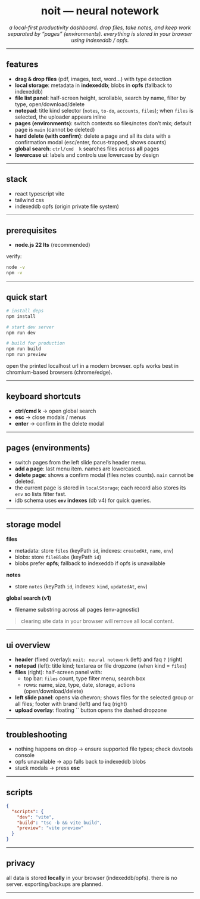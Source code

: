 <div align="center">

# **noit — neural notework**

_a local-first productivity dashboard. drop files, take notes, and keep work separated by “pages” (environments). everything is stored in your browser using indexeddb / opfs._

</div>

---

## features

- **drag & drop files** (pdf, images, text, word…) with type detection  
- **local storage**: metadata in **indexeddb**; blobs in **opfs** (fallback to indexeddb)  
- **file list panel**: half-screen height, scrollable, search by name, filter by type, open/download/delete  
- **notepad**: title  kind selector (`notes`, `to-do`, `accounts`, `files`); when `files` is selected, the uploader appears inline  
- **pages (environments)**: switch contexts so files/notes don’t mix; default page is `main` (cannot be deleted)  
- **hard delete (with confirm)**: delete a page and all its data with a confirmation modal (esc/enter, focus-trapped, shows counts)  
- **global search**: `ctrl/cmd  k` searches files across **all** pages  
- **lowercase ui**: labels and controls use lowercase by design  

---

## stack

- react  typescript  vite  
- tailwind css  
- indexeddb  opfs (origin private file system)  

---

## prerequisites

- **node.js 22 lts** (recommended)

verify:

```bash
node -v
npm -v
```

---

## quick start

```bash
# install deps
npm install

# start dev server
npm run dev

# build for production
npm run build
npm run preview
```

open the printed localhost url in a modern browser. opfs works best in chromium-based browsers (chrome/edge).

---

## keyboard shortcuts

- **ctrl/cmd  k** → open global search  
- **esc** → close modals / menus  
- **enter** → confirm in the delete modal  

---

## pages (environments)

- switch pages from the left slide panel’s header menu.  
- **add a page**: last menu item. names are lowercased.  
- **delete page**: shows a confirm modal (files  notes counts). `main` cannot be deleted.  
- the current page is stored in `localStorage`; each record also stores its `env` so lists filter fast.  
- idb schema uses **`env` indexes** (db v4) for quick queries.  

---

## storage model

**files**
- metadata: store `files` (keyPath `id`, indexes: `createdAt`, `name`, `env`)  
- blobs: store `fileBlobs` (keyPath `id`)  
- blobs prefer **opfs**; fallback to indexeddb if opfs is unavailable  

**notes**
- store `notes` (keyPath `id`, indexes: `kind`, `updatedAt`, `env`)  

**global search (v1)**
- filename substring across all pages (env-agnostic)  

> clearing site data in your browser will remove all local content.

---

## ui overview

- **header** (fixed overlay): `noit: neural notework` (left) and faq `?` (right)  
- **notepad** (left): title  kind; textarea or file dropzone (when kind = `files`)  
- **files** (right): half-screen panel with:
  - top bar: `files`  count, type filter menu, search box  
  - rows: name, size, type, date, storage, actions (open/download/delete)  
- **left slide panel**: opens via chevron; shows files for the selected group or all files; footer with brand (left) and faq (right)  
- **upload overlay**: floating `` button opens the dashed dropzone  

---

## troubleshooting

- nothing happens on drop → ensure supported file types; check devtools console  
- opfs unavailable → app falls back to indexeddb blobs  
- stuck modals → press **esc**  

---

## scripts

```json
{
  "scripts": {
    "dev": "vite",
    "build": "tsc -b && vite build",
    "preview": "vite preview"
  }
}
```

---


## privacy

all data is stored **locally** in your browser (indexeddb/opfs). there is no server. exporting/backups are planned.

---